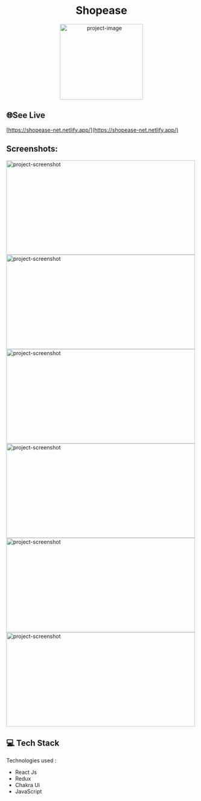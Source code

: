 <h1 align="center" id="title">Shopease</h1>

<p align="center"><img src="https://iili.io/HcHUepe.png" alt="project-image" width="220" height="200/"></p>

<h2>🌐See Live</h2>

[https://shopease-net.netlify.app/](https://shopease-net.netlify.app/)

<h2> Screenshots:</h2>

<img src="https://i.postimg.cc/mrW2zzZM/Screenshot-20230122-091721.png" alt="project-screenshot" width="500" height="250/">

<img src="https://i.postimg.cc/Y2v9PwPv/Screenshot-20230122-091758.png" alt="project-screenshot" width="500" height="250/">

<img src="https://i.postimg.cc/nLwxKXp0/Screenshot-20230122-091822.png" alt="project-screenshot" width="500" height="250/">

<img src="https://i.postimg.cc/nc8Hw97W/Screenshot-20230122-091901.png" alt="project-screenshot" width="500" height="250/">

<img src="https://i.postimg.cc/bv6y66H0/Screenshot-20230122-091919.png" alt="project-screenshot" width="500" height="250/">

<img src="https://i.postimg.cc/BvZZBWDQ/Screenshot-20230122-091951.png" alt="project-screenshot" width="500" height="250/">

<h2>💻 Tech Stack</h2>

Technologies used :

*   React Js
*   Redux
*   Chakra Ui
*   JavaScript
